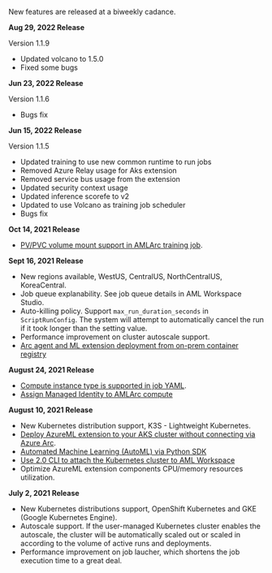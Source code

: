 New features are released at a biweekly cadance. 

**Aug 29, 2022 Release**

Version 1.1.9
* Updated volcano to 1.5.0
* Fixed some bugs

**Jun 23, 2022 Release**

Version 1.1.6
* Bugs fix

**Jun 15, 2022 Release**

Version 1.1.5
* Updated training to use new common runtime to run jobs
* Removed Azure Relay usage for Aks extension
* Removed service bus usage from the extension
* Updated security context usage
* Updated inference scorefe to v2
* Updated to use Volcano as training job scheduler
* Bugs fix

**Oct 14, 2021 Release**

* [PV/PVC volume mount support in AMLArc training job](./pvc.md).

**Sept 16, 2021 Release**

* New regions available, WestUS, CentralUS, NorthCentralUS, KoreaCentral.
* Job queue explanability. See job queue details in AML Workspace Studio.
* Auto-killing policy. Support `max_run_duration_seconds` in ``ScriptRunConfig``. The system will attempt to automatically cancel the run if it took longer than the setting value.
* Performance improvement on cluster autoscale support.
* [Arc agent and ML extension deployment from on-prem container registry](https://github.com/Azure/azure-arc-kubernetes-preview/blob/master/docs/custom-registry/connect-cluster.md) 

**August 24, 2021 Release**

* [Compute instance type is supported in job YAML](./docs/simple-train-cli.md).  
* [Assign Managed Identity to AMLArc compute](./docs/managed-identity.md)

**August 10, 2021 Release**

* New Kubernetes distribution support, K3S - Lightweight Kubernetes. 
* [Deploy AzureML extension to your AKS cluster without connecting via Azure Arc](./docs/deploy-ml-extension-on-AKS-without-arc.md).
* [Automated Machine Learning (AutoML) via Python SDK](https://docs.microsoft.com/en-us/azure/machine-learning/concept-automated-ml) 
* [Use 2.0 CLI to attach the Kubernetes cluster to AML Workspace](./docs/attach-compute.md#Create-compute-target-via-Azure-ML-2.0-CLI)
* Optimize AzureML extension components CPU/memory resources utilization. 

**July 2, 2021 Release**

* New Kubernetes distributions support, OpenShift Kubernetes and GKE (Google Kubernetes Engine). 
* Autoscale support. If the user-managed Kubernetes cluster enables the autoscale, the cluster will be automatically scaled out or scaled in according to the volume of active runs and deployments.  
* Performance improvement on job laucher, which shortens the job execution time to a great deal.

